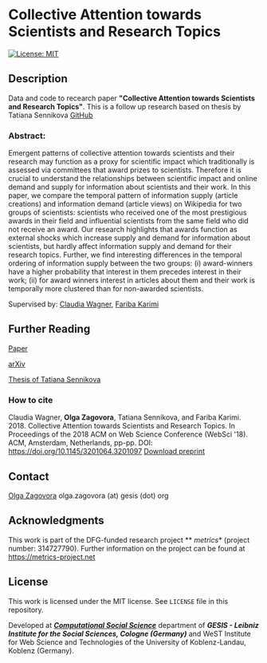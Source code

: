 # Collective Attention towards Scientists and Research Topics

[![License: MIT](https://img.shields.io/badge/License-MIT-yellow.svg)](https://opensource.org/licenses/MIT)

## Description

Data and code to recearch paper **"Collective Attention towards Scientists and Research Topics"**. This is a follow up research based on thesis by Tatiana Sennikova [GitHub]( https://github.com/tsennikova/scientists-analysis )

### Abstract:

Emergent patterns of collective attention towards scientists and their research may function as a proxy for scientific impact which traditionally is assessed via committees that award prizes to scientists. Therefore it is crucial to understand the relationships between scientific impact and online demand and supply for information about scientists and their work.  In this paper, we compare the temporal pattern of information supply (article creations) and information demand (article views) on Wikipedia for two groups of scientists: scientists who received one of the most prestigious awards in their field and influential scientists from the same field who did not receive an award.
Our research highlights that awards function as external shocks which increase supply and demand for information about scientists, but hardly affect information supply and demand for their research topics. Further, we find interesting differences in the temporal ordering of information supply between the two groups: (i) award-winners have a higher probability that interest in them precedes interest in their work; (ii) for award winners interest in articles about them and their work is temporally more clustered than for non-awarded scientists. 

Supervised by: [Claudia Wagner]( http://www.claudiawagner.info ), [Fariba Karimi]( https://frbkrm.com/ ) 

## Further Reading

[Paper]( https://doi.org/10.1145/3201064.3201097 )

[arXiv](  )


[Thesis of Tatiana Sennikova]( https://kola.opus.hbz-nrw.de/frontdoor/index/index/docId/1388n )

### How to cite

Claudia Wagner, **Olga Zagovora**, Tatiana Sennikova, and Fariba Karimi. 2018. Collective Attention towards Scientists and Research Topics. In Proceedings of the 2018 ACM on Web Science Conference (WebSci '18). ACM, Amsterdam, Netherlands, pp-pp. DOI: https://doi.org/10.1145/3201064.3201097
[Download preprint]() 

## Contact

[Olga Zagovora](http://olgazagovora.ucoz.net/) olga.zagovora (at) gesis (dot) org


## Acknowledgments

This work is part of the DFG-funded research project ** *metrics** (project number: 314727790). Further information on the project can be found at https://metrics-project.net


## License

This work is licensed under the MIT license. See ``LICENSE`` file in this repository.

Developed at ***[Computational Social Science]( https://www.gesis.org/en/institute/departments/computational-social-science/ )*** department of ***GESIS - Leibniz Institute for the Social Sciences, Cologne (Germany)*** and WeST Institute for Web Science and Technologies of the University of Koblenz-Landau, Koblenz (Germany).
